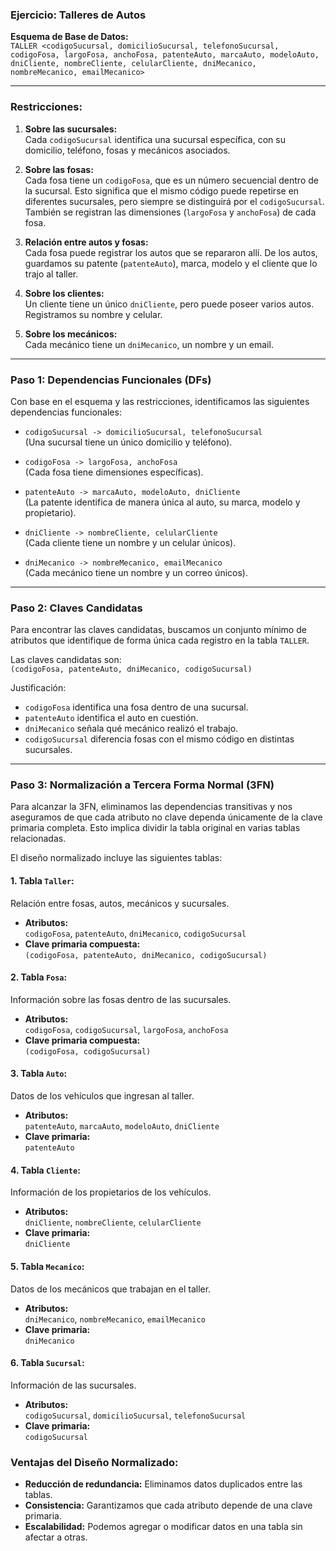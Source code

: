 ### Ejercicio: Talleres de Autos

**Esquema de Base de Datos:**  
`TALLER <codigoSucursal, domicilioSucursal, telefonoSucursal, codigoFosa, largoFosa, anchoFosa, patenteAuto, marcaAuto, modeloAuto, dniCliente, nombreCliente, celularCliente, dniMecanico, nombreMecanico, emailMecanico>`

---

### **Restricciones:**

1. **Sobre las sucursales:**  
   Cada `codigoSucursal` identifica una sucursal específica, con su domicilio, teléfono, fosas y mecánicos asociados.

2. **Sobre las fosas:**  
   Cada fosa tiene un `codigoFosa`, que es un número secuencial dentro de la sucursal. Esto significa que el mismo código puede repetirse en diferentes sucursales, pero siempre se distinguirá por el `codigoSucursal`. También se registran las dimensiones (`largoFosa` y `anchoFosa`) de cada fosa.

3. **Relación entre autos y fosas:**  
   Cada fosa puede registrar los autos que se repararon allí. De los autos, guardamos su patente (`patenteAuto`), marca, modelo y el cliente que lo trajo al taller.

4. **Sobre los clientes:**  
   Un cliente tiene un único `dniCliente`, pero puede poseer varios autos. Registramos su nombre y celular.

5. **Sobre los mecánicos:**  
   Cada mecánico tiene un `dniMecanico`, un nombre y un email.

---

### **Paso 1: Dependencias Funcionales (DFs)**

Con base en el esquema y las restricciones, identificamos las siguientes dependencias funcionales:

- `codigoSucursal -> domicilioSucursal, telefonoSucursal`  
  (Una sucursal tiene un único domicilio y teléfono).

- `codigoFosa -> largoFosa, anchoFosa`  
  (Cada fosa tiene dimensiones específicas).

- `patenteAuto -> marcaAuto, modeloAuto, dniCliente`  
  (La patente identifica de manera única al auto, su marca, modelo y propietario).

- `dniCliente -> nombreCliente, celularCliente`  
  (Cada cliente tiene un nombre y un celular únicos).

- `dniMecanico -> nombreMecanico, emailMecanico`  
  (Cada mecánico tiene un nombre y un correo únicos).

---

### **Paso 2: Claves Candidatas**

Para encontrar las claves candidatas, buscamos un conjunto mínimo de atributos que identifique de forma única cada registro en la tabla `TALLER`.  

Las claves candidatas son:  
`(codigoFosa, patenteAuto, dniMecanico, codigoSucursal)`  

Justificación:
- `codigoFosa` identifica una fosa dentro de una sucursal.
- `patenteAuto` identifica el auto en cuestión.
- `dniMecanico` señala qué mecánico realizó el trabajo.
- `codigoSucursal` diferencia fosas con el mismo código en distintas sucursales.

---

### **Paso 3: Normalización a Tercera Forma Normal (3FN)**

Para alcanzar la 3FN, eliminamos las dependencias transitivas y nos aseguramos de que cada atributo no clave dependa únicamente de la clave primaria completa. Esto implica dividir la tabla original en varias tablas relacionadas.  

El diseño normalizado incluye las siguientes tablas:

#### **1. Tabla `Taller`:**
Relación entre fosas, autos, mecánicos y sucursales.  
- **Atributos:**  
  `codigoFosa`, `patenteAuto`, `dniMecanico`, `codigoSucursal`  
- **Clave primaria compuesta:**  
  `(codigoFosa, patenteAuto, dniMecanico, codigoSucursal)`  

#### **2. Tabla `Fosa`:**
Información sobre las fosas dentro de las sucursales.  
- **Atributos:**  
  `codigoFosa`, `codigoSucursal`, `largoFosa`, `anchoFosa`  
- **Clave primaria compuesta:**  
  `(codigoFosa, codigoSucursal)`  

#### **3. Tabla `Auto`:**
Datos de los vehículos que ingresan al taller.  
- **Atributos:**  
  `patenteAuto`, `marcaAuto`, `modeloAuto`, `dniCliente`  
- **Clave primaria:**  
  `patenteAuto`  

#### **4. Tabla `Cliente`:**
Información de los propietarios de los vehículos.  
- **Atributos:**  
  `dniCliente`, `nombreCliente`, `celularCliente`  
- **Clave primaria:**  
  `dniCliente`  

#### **5. Tabla `Mecanico`:**
Datos de los mecánicos que trabajan en el taller.  
- **Atributos:**  
  `dniMecanico`, `nombreMecanico`, `emailMecanico`  
- **Clave primaria:**  
  `dniMecanico`  

#### **6. Tabla `Sucursal`:**
Información de las sucursales.  
- **Atributos:**  
  `codigoSucursal`, `domicilioSucursal`, `telefonoSucursal`  
- **Clave primaria:**  
  `codigoSucursal`  

### **Ventajas del Diseño Normalizado:**
- **Reducción de redundancia:** Eliminamos datos duplicados entre las tablas.  
- **Consistencia:** Garantizamos que cada atributo depende de una clave primaria.  
- **Escalabilidad:** Podemos agregar o modificar datos en una tabla sin afectar a otras.  